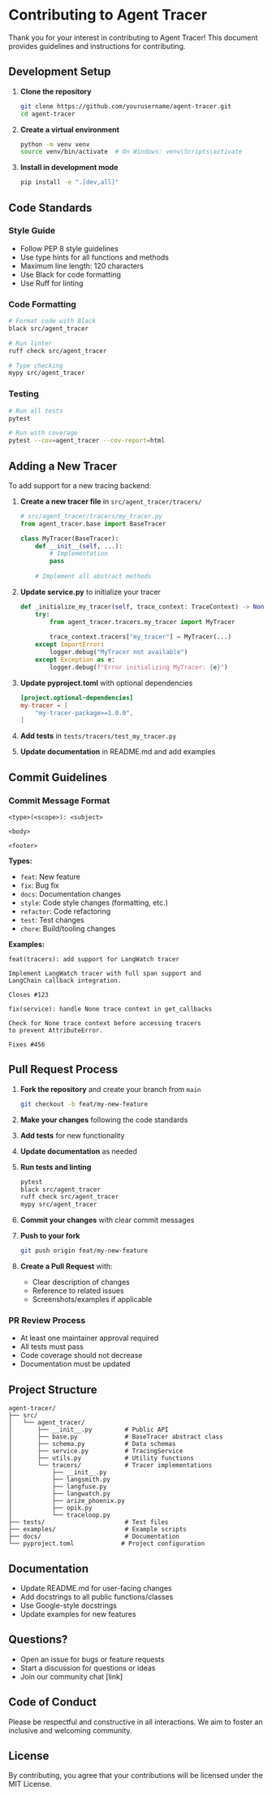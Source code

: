 # Contributing to Agent Tracer

Thank you for your interest in contributing to Agent Tracer! This document provides guidelines and instructions for contributing.

## Development Setup

1. **Clone the repository**
   ```bash
   git clone https://github.com/yourusername/agent-tracer.git
   cd agent-tracer
   ```

2. **Create a virtual environment**
   ```bash
   python -m venv venv
   source venv/bin/activate  # On Windows: venv\Scripts\activate
   ```

3. **Install in development mode**
   ```bash
   pip install -e ".[dev,all]"
   ```

## Code Standards

### Style Guide

- Follow PEP 8 style guidelines
- Use type hints for all functions and methods
- Maximum line length: 120 characters
- Use Black for code formatting
- Use Ruff for linting

### Code Formatting

```bash
# Format code with Black
black src/agent_tracer

# Run linter
ruff check src/agent_tracer

# Type checking
mypy src/agent_tracer
```

### Testing

```bash
# Run all tests
pytest

# Run with coverage
pytest --cov=agent_tracer --cov-report=html
```

## Adding a New Tracer

To add support for a new tracing backend:

1. **Create a new tracer file** in `src/agent_tracer/tracers/`
   ```python
   # src/agent_tracer/tracers/my_tracer.py
   from agent_tracer.base import BaseTracer
   
   class MyTracer(BaseTracer):
       def __init__(self, ...):
           # Implementation
           pass
       
       # Implement all abstract methods
   ```

2. **Update service.py** to initialize your tracer
   ```python
   def _initialize_my_tracer(self, trace_context: TraceContext) -> None:
       try:
           from agent_tracer.tracers.my_tracer import MyTracer
           
           trace_context.tracers["my_tracer"] = MyTracer(...)
       except ImportError:
           logger.debug("MyTracer not available")
       except Exception as e:
           logger.debug(f"Error initializing MyTracer: {e}")
   ```

3. **Update pyproject.toml** with optional dependencies
   ```toml
   [project.optional-dependencies]
   my-tracer = [
       "my-tracer-package>=1.0.0",
   ]
   ```

4. **Add tests** in `tests/tracers/test_my_tracer.py`

5. **Update documentation** in README.md and add examples

## Commit Guidelines

### Commit Message Format

```
<type>(<scope>): <subject>

<body>

<footer>
```

**Types:**
- `feat`: New feature
- `fix`: Bug fix
- `docs`: Documentation changes
- `style`: Code style changes (formatting, etc.)
- `refactor`: Code refactoring
- `test`: Test changes
- `chore`: Build/tooling changes

**Examples:**
```
feat(tracers): add support for LangWatch tracer

Implement LangWatch tracer with full span support and
LangChain callback integration.

Closes #123
```

```
fix(service): handle None trace context in get_callbacks

Check for None trace context before accessing tracers
to prevent AttributeError.

Fixes #456
```

## Pull Request Process

1. **Fork the repository** and create your branch from `main`
   ```bash
   git checkout -b feat/my-new-feature
   ```

2. **Make your changes** following the code standards

3. **Add tests** for new functionality

4. **Update documentation** as needed

5. **Run tests and linting**
   ```bash
   pytest
   black src/agent_tracer
   ruff check src/agent_tracer
   mypy src/agent_tracer
   ```

6. **Commit your changes** with clear commit messages

7. **Push to your fork**
   ```bash
   git push origin feat/my-new-feature
   ```

8. **Create a Pull Request** with:
   - Clear description of changes
   - Reference to related issues
   - Screenshots/examples if applicable

### PR Review Process

- At least one maintainer approval required
- All tests must pass
- Code coverage should not decrease
- Documentation must be updated

## Project Structure

```
agent-tracer/
├── src/
│   └── agent_tracer/
│       ├── __init__.py         # Public API
│       ├── base.py             # BaseTracer abstract class
│       ├── schema.py           # Data schemas
│       ├── service.py          # TracingService
│       ├── utils.py            # Utility functions
│       └── tracers/            # Tracer implementations
│           ├── __init__.py
│           ├── langsmith.py
│           ├── langfuse.py
│           ├── langwatch.py
│           ├── arize_phoenix.py
│           ├── opik.py
│           └── traceloop.py
├── tests/                      # Test files
├── examples/                   # Example scripts
├── docs/                       # Documentation
└── pyproject.toml             # Project configuration
```

## Documentation

- Update README.md for user-facing changes
- Add docstrings to all public functions/classes
- Use Google-style docstrings
- Update examples for new features

## Questions?

- Open an issue for bugs or feature requests
- Start a discussion for questions or ideas
- Join our community chat [link]

## Code of Conduct

Please be respectful and constructive in all interactions. We aim to foster an inclusive and welcoming community.

## License

By contributing, you agree that your contributions will be licensed under the MIT License.

